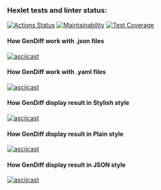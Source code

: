### Hexlet tests and linter status:
[![Actions Status](https://github.com/Ivan-Lysenko/php-project-48/workflows/hexlet-check/badge.svg)](https://github.com/Ivan-Lysenko/php-project-48/actions)
[![Maintainability](https://api.codeclimate.com/v1/badges/a846fa012b388f03784d/maintainability)](https://codeclimate.com/github/Ivan-Lysenko/php-project-48/maintainability)
[![Test Coverage](https://api.codeclimate.com/v1/badges/a846fa012b388f03784d/test_coverage)](https://codeclimate.com/github/Ivan-Lysenko/php-project-48/test_coverage)

#### How GenDiff work with .json files
[![asciicast](https://asciinema.org/a/b2f2qWR3jVG4umuvUqmBloq52.svg)](https://asciinema.org/a/b2f2qWR3jVG4umuvUqmBloq52)

#### How GenDiff work with .yaml files

[![asciicast](https://asciinema.org/a/ThBvPoVis9VKHIWAs74G98jmz.svg)](https://asciinema.org/a/ThBvPoVis9VKHIWAs74G98jmz)

#### How GenDiff display result in Stylish style

[![asciicast](https://asciinema.org/a/6H565cTXzDsp1lVgAkibTssgE.svg)](https://asciinema.org/a/6H565cTXzDsp1lVgAkibTssgE)

#### How GenDiff display result in Plain style

[![asciicast](https://asciinema.org/a/kziWrAlA8RDgu2b8QuOlTO0WP.svg)](https://asciinema.org/a/kziWrAlA8RDgu2b8QuOlTO0WP)

#### How GenDiff display result in JSON style

[![asciicast](https://asciinema.org/a/xQH6HVpi1qUkwBAwZbpIQIbLE.svg)](https://asciinema.org/a/xQH6HVpi1qUkwBAwZbpIQIbLE)